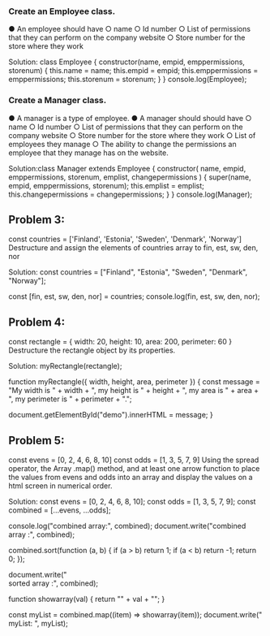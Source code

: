 ### Create an Employee class.
● An employee should have
○ name
○ Id number
○ List of permissions that they can perform on the company website
○ Store number for the store where they work

Solution:
class Employee {
  constructor(name, empid, emppermissions, storenum) {
    this.name = name;
    this.empid = empid;
    this.emppermissions = emppermissions;
    this.storenum = storenum;
  }
}
console.log(Employee);

### Create a Manager class.
● A manager is a type of employee.
● A manager should should have
○ name
○ Id number
○ List of permissions that they can perform on the company website
○ Store number for the store where they work
○ List of employees they manage
○ The ability to change the permissions an employee that they manage has
on the website.

Solution:class Manager extends Employee {
  constructor(
    name,
    empid,
    emppermissions,
    storenum,
    emplist,
    changepermissions
  ) {
    super(name, empid, emppermissions, storenum);
    this.emplist = emplist;
    this.changepermissions = changepermissions;
  }
}
console.log(Manager);

## Problem 3:
const countries = ['Finland', 'Estonia', 'Sweden', 'Denmark', 'Norway']
Destructure and assign the elements of countries array to fin, est, sw, den, nor

Solution:
const countries = ["Finland", "Estonia", "Sweden", "Denmark", "Norway"];

const [fin, est, sw, den, nor] = countries;
console.log(fin, est, sw, den, nor);

## Problem 4:
const rectangle = {
width: 20,
height: 10,
area: 200,
perimeter: 60
}
Destructure the rectangle object by its properties.

Solution:
myRectangle(rectangle);

function myRectangle({ width, height, area, perimeter }) {
  const message = "My width is " + width + ", my height is " + height + ", my area is " + area + ", my perimeter is " + perimeter + ".";

  document.getElementById("demo").innerHTML = message;
}

## Problem 5:
const evens = [0, 2, 4, 6, 8, 10]
const odds = [1, 3, 5, 7, 9]
Using the spread operator, the Array .map() method, and at least one arrow function to
place the values from evens and odds into an array and display the values on a html
screen in numerical order.

Solution:
const evens = [0, 2, 4, 6, 8, 10];
const odds = [1, 3, 5, 7, 9];
const combined = [...evens, ...odds];

console.log("combined array:", combined);
document.write("combined array :", combined);

combined.sort(function (a, b) {
  if (a > b) return 1;
  if (a < b) return -1;
  return 0;
});

document.write("<br>sorted array :", combined);

function showarray(val) {
  return "" + val + "";
}

const myList = combined.map((item) => showarray(item));
document.write("<br>myList: ", myList);

